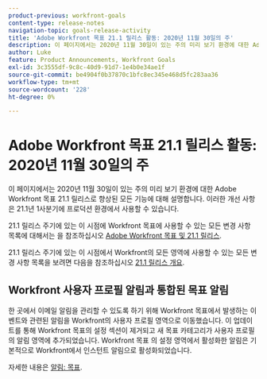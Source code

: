 ```yaml
---
product-previous: workfront-goals
content-type: release-notes
navigation-topic: goals-release-activity
title: 'Adobe Workfront 목표 21.1 릴리스 활동: 2020년 11월 30일의 주'
description: 이 페이지에서는 2020년 11월 30일이 있는 주의 미리 보기 환경에 대한 Adobe Workfront 목표 21.1 릴리스로 향상된 모든 기능에 대해 설명합니다. 이러한 개선 사항은 21.1년 1사분기에 프로덕션 환경에서 사용할 수 있습니다.
author: Luke
feature: Product Announcements, Workfront Goals
exl-id: 3c3555df-9c8c-40d9-91d7-1e4b0e34ae1f
source-git-commit: be4904f0b37870c1bfc8ec345e468d5fc283aa36
workflow-type: tm+mt
source-wordcount: '228'
ht-degree: 0%

---
```


# Adobe Workfront 목표 21.1 릴리스 활동: 2020년 11월 30일의 주

이 페이지에서는 2020년 11월 30일이 있는 주의 미리 보기 환경에 대한 Adobe Workfront 목표 21.1 릴리스로 향상된 모든 기능에 대해 설명합니다. 이러한 개선 사항은 21.1년 1사분기에 프로덕션 환경에서 사용할 수 있습니다.

21.1 릴리스 주기에 있는 이 시점에 Workfront 목표에 사용할 수 있는 모든 변경 사항 목록에 대해서는 을 참조하십시오 [Adobe Workfront 목표 및 21.1 릴리스](../../../../product-announcements/product-releases/goals-release-activity/goals-release-21-1.md).

21.1 릴리스 주기에 있는 이 시점에서 Workfront의 모든 영역에 사용할 수 있는 모든 변경 사항 목록을 보려면 다음을 참조하십시오 [21.1 릴리스 개요](../../../../product-announcements/product-releases/21.1-release-activity/21-1-release-overview.md).

## Workfront 사용자 프로필 알림과 통합된 목표 알림

한 곳에서 이메일 알림을 관리할 수 있도록 하기 위해 Workfront 목표에서 발생하는 이벤트와 관련된 알림을 Workfront의 사용자 프로필 영역으로 이동했습니다. 이 업데이트를 통해 Workfront 목표의 설정 섹션이 제거되고 새 목표 카테고리가 사용자 프로필의 알림 영역에 추가되었습니다. Workfront 목표 의 설정 영역에서 활성화한 알림은 기본적으로 Workfront에서 인스턴트 알림으로 활성화되었습니다.

자세한 내용은 [알림: 목표](../../../../workfront-basics/using-notifications/notifications-goals.md).

